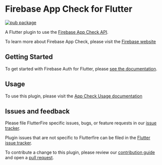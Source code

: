 # Firebase App Check for Flutter
[![pub package](https://img.shields.io/pub/v/firebase_app_check.svg)](https://pub.dev/packages/firebase_app_check)

A Flutter plugin to use the [Firebase App Check API](https://firebase.google.com/products/app-check/).

To learn more about Firebase App Check, please visit the [Firebase website](https://firebase.google.com/products/app-check)

## Getting Started

To get started with Firebase Auth for Flutter, please [see the documentation](https://firebase.flutter.dev/docs/auth/overview).

## Usage

To use this plugin, please visit the [App Check Usage documentation](https://firebase.flutter.dev/docs/app-check/usage)

## Issues and feedback

Please file FlutterFire specific issues, bugs, or feature requests in our [issue tracker](https://github.com/FirebaseExtended/flutterfire/issues/new).

Plugin issues that are not specific to Flutterfire can be filed in the [Flutter issue tracker](https://github.com/flutter/flutter/issues/new).

To contribute a change to this plugin,
please review our [contribution guide](https://github.com/FirebaseExtended/flutterfire/blob/master/CONTRIBUTING.md)
and open a [pull request](https://github.com/FirebaseExtended/flutterfire/pulls).